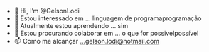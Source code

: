 - 👋 Hi, I’m @GelsonLodi
- 👀 Estou interessado em ... linguagem de programaprogramação 
- 🌱 Atualmente estou aprendendo ... sim  
- 💞️ Estou procurando colaborar em ... o que for possivelpossível 
- 📫 Como me alcançar ...gelson.lodi@hotmail.com

<!---
GelsonLodi/GelsonLodi is a ✨ special ✨ repository because its `README.md` (this file) appears on your GitHub profile.
You can click the Preview link to take a look at your changes.
--->
